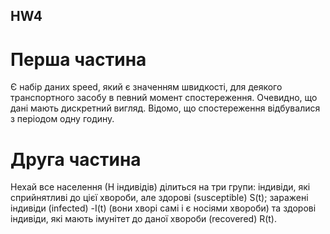 ## HW4
# Перша частина
Є набір даних speed, який є значенням швидкості, для деякого транспортного засобу в певний момент спостереження. Очевидно, що дані мають дискретний вигляд. Відомо, що спостереження відбувалися з періодом одну годину.

# Друга частина
Нехай все населення (Н індивідів) ділиться на три групи: індивіди, які сприйнятливі до цієї хвороби, але здорові (susceptible) S(t); заражені індивіди (infected) -I(t) (вони хворі самі і є носіями хвороби) та здорові індивіди, які мають імунітет до даної хвороби (recovered) R(t).
